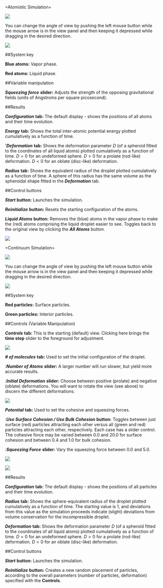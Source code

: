 

=Atomistic Simulation=

![](./BL01.jpg)

You can change the angle of view by pushing the left mouse button while the mouse arrow is in the view panel and then keeping it depressed while dragging in the desired direction.

![](./BL03.jpg)

##System key

**Blue atoms:** Vapor phase.

**Red atoms:** Liquid phase.

##Variable manipulation

***Squeezing force*** **slider:** Adjusts the strength of the opposing gravitational fields (units of Angstroms per square picosecond).

##Results

***Configuration*** **tab:** The default display - shows the positions of all atoms and their time evolution.

***Energy*** **tab:** Shows the total inter-atomic potential energy plotted cumulatively as a function of time.

'***Deformation*** **tab:** Shows the deformation parameter $D$ (of a spheroid fitted to the coordinates of all liquid atoms) plotted cumulatively as a function of time. $D = 0$ for an undeformed sphere. $D > 0$ for a prolate (rod-like) deformation. $D < 0$ for an oblate (disc-like) deformation.

***Radius*** **tab:** Shows the equivalent radius of the droplet plotted cumulatively as a function of time. A sphere of this radius has the same volume as the spheroidal shape fitted in the ***Deformation*** tab.

##Control buttons

***Start*** **button:** Launches the simulation.

***Reinitialize*** **button:** Resets the starting configuration of the atoms.

***Liquid Atoms*** **button:** Removes the (blue) atoms in the vapor phase to make the (red) atoms comprising the liquid droplet easier to see. Toggles back to the original view by clicking the ***All Atoms** button.*

![](./BL02.jpg)

=Continuum Simulation=

![](./BL04.jpg)

You can change the angle of view by pushing the left mouse button while the mouse arrow is in the view panel and then keeping it depressed while dragging in the desired direction.

![](./BL05.jpg)

##System key

**Red particles:** Surface particles.

**Green particles:** Interior particles.

##Controls (Variable Manipulation)

***Controls*** **tab:** This is the starting (default) view. Clicking here brings the **time step** slider to the foreground for adjustment.

![](./BL08.jpg)

***# of molecules*** **tab:** Used to set the initial configuration of the droplet.

:***Number of Atoms*** **slider:** A larger number will run slower, but yield more accurate results.

:***Initial Deformation*** **slider:** Choose between positive (prolate) and negative (oblate) deformations. You will want to rotate the view (see above) to discern  the different deformations.

![](./BL09.jpg)

***Potential*** **tab:** Used to set the cohesive and squeezing forces.

:***Use Surface Cohesion / Use Bulk Cohesion*** **button:** Toggles between just surface (red) particles attracting each other versus all (green and red) particles attracting each other, respectively. Each case has a slider control. The cohesive force may be varied between 0.0 and 20.0 for surface cohesion and between 0.4 and 1.0 for bulk cohesion.

:***Squeezing Force*** **slider:** Vary the squeezing force between 0.0 and 5.0.

![](./BL06.jpg)

![](./BL07.jpg)

##Results

***Configuration*** **tab:** The default display - shows the positions of all particles and their time evolution.

***Radius*** **tab:** Shows the sphere-equivalent radius of the droplet plotted cumulatively as a function of time. The starting value is 1, and deviations from this value as the simulation proceeds indicate (slight) deviations from volume conservation for the incompressible droplet.

***Deformation*** **tab:** Shows the deformation parameter $D$ (of a spheroid fitted to the coordinates of all liquid atoms) plotted cumulatively as a function of time. $D = 0$ for an undeformed sphere. $D > 0$ for a prolate (rod-like) deformation. $D < 0$ for an oblate (disc-like) deformation.

##Control buttons

***Start*** **button:** Launches the simulation.

***Reinitialize*** **button:** Creates a new random placement of particles, according to the overall parameters (number of particles, deformation) specified with the **Controls**.